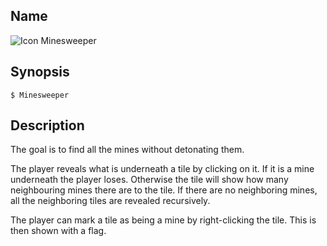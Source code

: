 ## Name

![Icon](file:///res/icons/16x16/app-minesweeper.png) Minesweeper

## Synopsis

```**sh
$ Minesweeper
```

## Description

The goal is to find all the mines without detonating them.

The player reveals what is underneath a tile by clicking on it. If it is a mine underneath the player loses. Otherwise the tile will show how many neighbouring mines there are to the tile. If there are no neighboring mines, all the neighboring tiles are revealed recursively.

The player can mark a tile as being a mine by right-clicking the tile. This is then shown with a flag.
